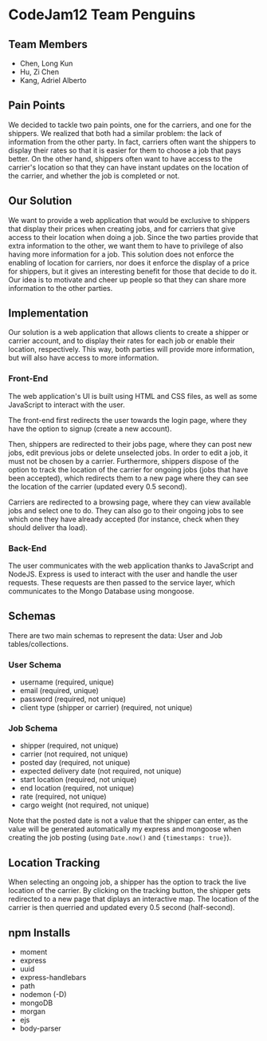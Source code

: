 # CodeJam12 Team Penguins
## Team Members
- Chen, Long Kun
- Hu, Zi Chen
- Kang, Adriel Alberto

## Pain Points
We decided to tackle two pain points, one for the carriers, and one for the shippers. We realized that both had a similar problem: the lack of information from the other party. In fact, carriers often want the shippers to display their rates so that it is easier for them to choose a job that pays better. On the other hand, shippers often want to have access to the carrier's location so that they can have instant updates on the location of the carrier, and whether the job is completed or not.

## Our Solution
We want to provide a web application that would be exclusive to shippers that display their prices when creating jobs, and for carriers that give access to their location when doing a job. Since the two parties provide that extra information to the other, we want them to have to privilege of also having more information for a job. This solution does not enforce the enabling of location for carriers, nor does it enforce the display of a price for shippers, but it gives an interesting benefit for those that decide to do it. Our idea is to motivate and cheer up people so that they can share more information to the other parties.

## Implementation
Our solution is a web application that allows clients to create a shipper or carrier account, and to display their rates for each job or enable their location, respectively. This way, both parties will provide more information, but will also have access to more information.

### Front-End
The web application's UI is built using HTML and CSS files, as well as some JavaScript to interact with the user.

The front-end first redirects the user towards the login page, where they have the option to signup (create a new account).

Then, shippers are redirected to their jobs page, where they can post new jobs, edit previous jobs or delete unselected jobs. In order to edit a job, it must not be chosen by a carrier. Furthermore, shippers dispose of the option to track the location of the carrier for ongoing jobs (jobs that have been accepted), which redirects them to a new page where they can see the location of the carrier (updated every 0.5 second).

Carriers are redirected to a browsing page, where they can view available jobs and select one to do. They can also go to their ongoing jobs to see which one they have already accepted (for instance, check when they should deliver tha load).

### Back-End
The user communicates with the web application thanks to JavaScript and NodeJS. Express is used to interact with the user and handle the user requests. These requests are then passed to the service layer, which communicates to the Mongo Database using mongoose.

## Schemas
There are two main schemas to represent the data: User and Job tables/collections.

### User Schema
- username (required, unique)
- email (required, unique)
- password (required, not unique)
- client type (shipper or carrier) (required, not unique)

### Job Schema
- shipper (required, not unique)
- carrier (not required, not unique)
- posted day (required, not unique)
- expected delivery date (not required, not unique)
- start location (required, not unique)
- end location (required, not unique)
- rate (required, not unique)
- cargo weight (not required, not unique)

Note that the posted date is not a value that the shipper can enter, as the value will be generated automatically my express and mongoose when creating the job posting (using `Date.now()` and `{timestamps: true}`).

## Location Tracking
When selecting an ongoing job, a shipper has the option to track the live location of the carrier.
By clicking on the tracking button, the shipper gets redirected to a new page that diplays an interactive map. The location of the carrier is then querried and updated every 0.5 second (half-second).

## npm Installs
- moment
- express
- uuid
- express-handlebars
- path
- nodemon (-D)
- mongoDB
- morgan
- ejs
- body-parser
